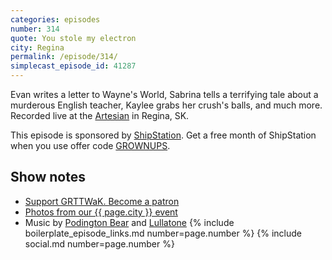 ```yaml
---
categories: episodes
number: 314
quote: You stole my electron
city: Regina
permalink: /episode/314/
simplecast_episode_id: 41287
---
```


Evan writes a letter to Wayne's World, Sabrina tells a terrifying tale about a murderous English teacher, Kaylee grabs her crush's balls, and much more. Recorded live at the [Artesian](http://www.artesianon13th.ca/) in Regina, SK.

This episode is sponsored by [ShipStation](https://www.shipstation.com/step1/?coupon=grownups&utm_campaign=podcasts-promo-q2-2016&utm_medium=podcast-ad-jun-2016&utm_source=grownups-read-things-they-wrote-as-kids&ref=grownups_podcast). Get a free month of ShipStation when you use offer code [GROWNUPS](https://www.shipstation.com/step1/?coupon=grownups&utm_campaign=podcasts-promo-q2-2016&utm_medium=podcast-ad-jun-2016&utm_source=grownups-read-things-they-wrote-as-kids&ref=grownups_podcast).

## Show notes
- [Support GRTTWaK. Become a patron](https://grownupsreadthingstheywroteaskids.com/support/?utm_source=podcast&utm_medium=referral&utm_campaign=314)
- [Photos from our {{ page.city }} event](https://www.facebook.com/grownupsreadthingstheywroteaskids/photos/?tab=album&album_id=10153851126318600)
- Music by [Podington Bear](https://geo.itunes.apple.com/us/artist/podington-bear/id250459572?at=10lR7u&mt=1&app=music) and [Lullatone](https://geo.itunes.apple.com/us/artist/lullatone/id34467705?at=10lR7u&mt=1&app=music)
{% include boilerplate_episode_links.md number=page.number %}
{% include social.md number=page.number %}
